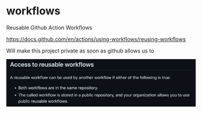 # workflows
Reusable Github Action Workflows

https://docs.github.com/en/actions/using-workflows/reusing-workflows

Will make this project private as soon as github allows us to

![img.png](img.png)
